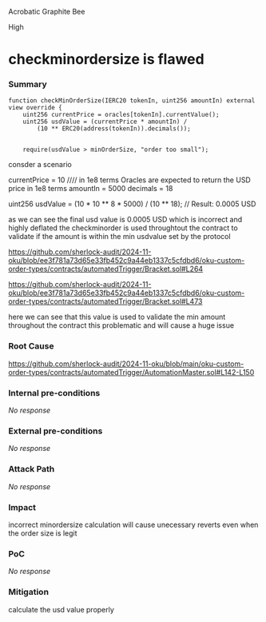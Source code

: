 Acrobatic Graphite Bee

High

# checkminordersize is flawed

### Summary

    function checkMinOrderSize(IERC20 tokenIn, uint256 amountIn) external view override {
        uint256 currentPrice = oracles[tokenIn].currentValue();
        uint256 usdValue = (currentPrice * amountIn) /
            (10 ** ERC20(address(tokenIn)).decimals());


        require(usdValue > minOrderSize, "order too small");

consder a scenario

currentPrice = 10 //// in 1e8 terms Oracles are expected to return the USD price in 1e8 terms
amountIn = 5000
decimals = 18

uint256 usdValue = (10 * 10 ** 8 * 5000) / (10 ** 18); // Result: 0.0005 USD

as we can see the final usd value is 0.0005 USD  which is incorrect and highly deflated the checkminorder is used throughtout the contract to validate if the amount is within the min usdvalue set by the protocol

https://github.com/sherlock-audit/2024-11-oku/blob/ee3f781a73d65e33fb452c9a44eb1337c5cfdbd6/oku-custom-order-types/contracts/automatedTrigger/Bracket.sol#L264

https://github.com/sherlock-audit/2024-11-oku/blob/ee3f781a73d65e33fb452c9a44eb1337c5cfdbd6/oku-custom-order-types/contracts/automatedTrigger/Bracket.sol#L473

here we can see that this value is used to validate the min amount throughout the contract this problematic and will cause a huge issue 




### Root Cause

https://github.com/sherlock-audit/2024-11-oku/blob/main/oku-custom-order-types/contracts/automatedTrigger/AutomationMaster.sol#L142-L150

### Internal pre-conditions

_No response_

### External pre-conditions

_No response_

### Attack Path

_No response_

### Impact

incorrect minordersize calculation will cause unecessary reverts even when the order size is legit

### PoC

_No response_

### Mitigation

calculate the usd value properly